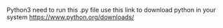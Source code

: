 Python3 need to run this .py file
use this link to download python in your system https://www.python.org/downloads/
